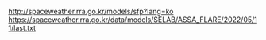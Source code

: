 http://spaceweather.rra.go.kr/models/sfp?lang=ko
https://spaceweather.rra.go.kr/data/models/SELAB/ASSA_FLARE/2022/05/11/last.txt
